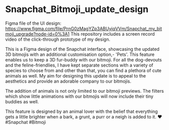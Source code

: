 # Snapchat_Bitmoji_update_design
Figma file of the UI design: https://www.figma.com/file/PrnG0zMagYZp3ABUyjqVVm/Snapchat_my_bitmoji_upgrade?node-id=0%3A1
This repository includes a screen record video of the click-through prototype of my design.

This is a Figma design of the Snapchat interface, showcasing the updated 3D bitmojis with an additional customisation option,- 'Pets'. This feature enables us to keep a 3D fur-buddy with our bitmoji. For all the dog-devouts and the feline-friendlies, I have kept separate sections with a variety of species to choose from and other than that, you can find a plethora of cute animals as well. My aim for designing this update is to appeal to the aesthetics and provide an adorable company to our bitmojis. 

The addition of animals is not only limited to our bitmoji previews. The filters which show little animations with our bitmojis will now include their tiny buddies as well. 

This feature is designed by an animal lover with the belief that everything gets a little brighter when a bark, a grunt, a purr or a neigh is added to it. ❤
#Snapchat #Bitmoji
